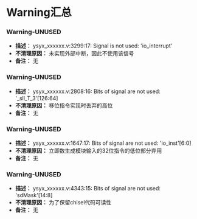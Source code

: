 # Warning汇总

### Warning-UNUSED
* **描述：** ysyx_xxxxxx.v:3299:17: Signal is not used: 'io_interrupt'
* **不清理原因：** 未实现外部中断，因此不使用该信号
* **备注：** 无

### Warning-UNUSED
* **描述：** ysyx_xxxxxx.v:2808:16: Bits of signal are not used: '_sll_T_3'[126:64]
* **不清理原因：** 移位指令实现时丢弃的高位
* **备注：** 无

### Warning-UNUSED
* **描述：** ysyx_xxxxxx.v:1647:17: Bits of signal are not used: 'io_inst'[6:0]
* **不清理原因：** 立即数生成模块输入的32位指令的低位部分弃用
* **备注：** 无

### Warning-UNUSED
* **描述：** ysyx_xxxxxx.v:4343:15: Bits of signal are not used: 'sdMask'[14:8]
* **不清理原因：** 为了保留chisel代码可读性
* **备注：** 无